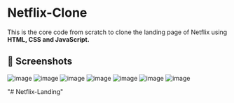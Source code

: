 # Netflix-Clone
This is the core code from scratch to clone the landing page of Netflix using **HTML, CSS and JavaScript.**

## 📸 Screenshots
![image](https://user-images.githubusercontent.com/79099734/156505537-8e28ee14-dd20-4299-9eea-984d7068c7fd.png)
![image](https://user-images.githubusercontent.com/79099734/156505592-42d7e884-e72c-41b8-8efe-856d1aeaf4b1.png)
![image](https://user-images.githubusercontent.com/79099734/156505619-e344eb2f-9298-4f76-8d59-d0f6a4f108dc.png)
![image](https://user-images.githubusercontent.com/79099734/156505658-675daf0b-fe7d-4490-8d1c-ab030527ecf5.png)
![image](https://user-images.githubusercontent.com/79099734/156505698-04ab760c-9ef1-4da2-b921-4c3e65ef0789.png)
![image](https://user-images.githubusercontent.com/79099734/156505771-6929b1f2-1aed-4da4-bb7a-092404589241.png)
![image](https://user-images.githubusercontent.com/79099734/156505809-309a6824-5d85-4cc0-9ffd-95d66fb2cf5e.png)

</p>
"# Netflix-Landing" 
